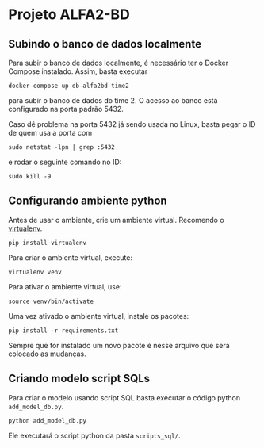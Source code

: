 # Projeto ALFA2-BD

## Subindo o banco de dados localmente

Para subir o banco de dados localmente, é necessário ter o Docker Compose instalado. Assim, basta executar

```shell
docker-compose up db-alfa2bd-time2
```

para subir o banco de dados do time 2. O acesso ao banco está configurado na porta padrão 5432.

Caso dê problema na porta 5432 já sendo usada no Linux, basta pegar o ID de quem usa a porta com

```shell
sudo netstat -lpn | grep :5432
```

e rodar o seguinte comando no ID:

```shell
sudo kill -9
```

## Configurando ambiente python

Antes de usar o ambiente, crie um ambiente virtual. Recomendo o [virtualenv](https://pypi.org/project/virtualenv/).

```shell
pip install virtualenv
```

Para criar o ambiente virtual, execute:

```shell
virtualenv venv
```

Para ativar o ambiente virtual, use:

```shell
source venv/bin/activate
```

Uma vez ativado o ambiente virtual, instale os pacotes:

```shell
pip install -r requirements.txt
```

Sempre que for instalado um novo pacote é nesse arquivo que será colocado as mudanças.

## Criando modelo script SQLs

Para criar o modelo usando script SQL basta executar o código python `add_model_db.py`.

```shell
python add_model_db.py
```

Ele executará o script python da pasta `scripts_sql/`.